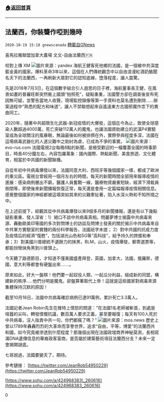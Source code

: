 ###  [:house:返回首頁](https://github.com/ourhimalayas/txt)
---

## 法蘭西，你裝聾作啞到幾時
`2020-10-19 15:18 gnewscanada` [轉載自GNews](https://gnews.org/zh-hant/434652/)

喜馬拉雅聯盟加拿大農場 文文-自由法蘭西🇫🇷

校對上傳 XM
![]()![](https://gnews-media-offload.s3.amazonaws.com/wp-content/uploads/2020/10/19144951/FFFFFF-4.png)圖片來源：yandex
海航王健客死他鄉的法國，是一個被中共深度藍金黃的國家。爆料革命3年以來，這個在人們傳統觀念中以自由浪漫紅酒奶酪聞名天下的法蘭西，一再刷新大眾對它的認知底線，墮落程度，讓人震驚。

先是2018年7月3日，在這個數字組合引人遐思的日子裡，海航董事長王健，在風景如畫的普羅旺斯突然衝上牆頭“拍照死”，疑點重重，法國警方卻在調查後宣布死因無可疑，並警告當地人收聲，現場監控錄像等第一手資料也莫名遭到刪除……辦案過程中”熟悉的配方和味道”，讓人不禁聯想起來自遙遠東方古國邪魔作祟下的異曲同工。

2020年，隨著中共超限生化武器-新冠疫情的大爆發，這個迄今為止，致使全球感染人數超過4000萬，死亡突破112萬人的魔鬼，也讓法國資助建立的武漢P4實驗室成為全球關注的風暴眼，無論最後如何被排擠在外，實際參與程度多深，法國在這場病毒武器化的人道災難中之助紂為虐，已成為不爭的事實。
![]()![](https://gnews-media-offload.s3.amazonaws.com/wp-content/uploads/2020/10/19145329/ETHEv-7XQAIvao4.jpg)圖片來源：evo-rus.com
法國電視2台每晚8點的新聞，是極受歡迎的一檔覆蓋全國的時事節目，時長40分鐘左右，內容包羅萬象：國內國際、熱點新聞、美食旅遊、文化體育，相當於中共國的新聞聯播。

自從年初中共病毒爆發以來，法國同意大利、西班牙等幾個國家一樣，都成了歐洲的重災區。電視台曾經用一個月左右的時間，每天的新聞時間全部用來報導疫情的進展：感染病例層出不窮，醫護人員奮戰一線，醫療物資嚴重短缺，經濟下滑裁員倒閉等，即使後來新聞播報恢復正常，每天還是會用一定篇幅報導疫情相關信息。感覺整個國家的神經都被這場突如其來的災難牽扯著，陷入水深火熱和不知所措之中。

在上述前提下，綜觀其從中共病毒爆發以來9個多月的新聞播報，還是有以下幾點疑影重重、發人深省：1）絕口不談中共病毒真相。閆麗夢博士揭露中共病毒來源、轟動歐美印等國的多次對閆博士的訪談及閆博士發表的關於揭示中共病毒來自中共軍方實驗室的實錘的兩份科學報告，法國祇字未提； 2）對中共國的抗疫力度及疫情后的經濟“復甦”，包括湖光山色和5G等“高科技”，給予持久的誇獎和奉承；3）對美國川普總統不遺餘力的抹黑，BLM，山火，疫情爆發，郵寄選票等，都能拐彎抹角黑到川普頭上。

今天聽了路德節目，才知道不僅美國盛產拜登，英國，加拿大，法國，俄羅斯，德國，意大利等都會有硬盤出來…….。

原來如此，好大一盤棋！他們要一起奴役人類，一起瓜分利益，組成新的同盟，構建新的秩序…..他們分明是魔鬼，卻盤算著取代上帝！這就是這些國家對病毒來源集體保持沉默的原因！

截至10月18日，法國中共病毒確診病例已達91萬例，累計死亡3.3萬人。

法國記者Jean Robin先生在推特上憤怒的問道：“在法國1名老師被斬首，到處是喧囂的尖叫，轉發憤慨抗議，數百萬人要求正義，甚至要報復；每天有100人死於中共病毒，沒人指責中共一句，你們都瘋了嗎？”
![]()![](https://gnews-media-offload.s3.amazonaws.com/wp-content/uploads/2020/10/19145118/mos.news_.jpg)圖片來源：mos.news
歷史上曾以1789年轟轟烈烈的大革命而享譽世界，追求“自由，平等，博愛”的法蘭西共和國，如今究竟被滲透到什麼程度？那幾個出現在法國政壇商界神秘莫測，長相寫滿DNA遺傳信息的華裔政客富商，是否屬於建築藝術項目法蘭西分支？未來一定會揭開謎底。

七哥說過，法國要變天了，期待。

參考鏈接： [https://twitter.com/JeanRob54950229](https://twitter.com/JeanRob54950229)

[https://www.sohu.com/a/424968383\_260616](https://www.sohu.com/a/424968383_260616)

0
